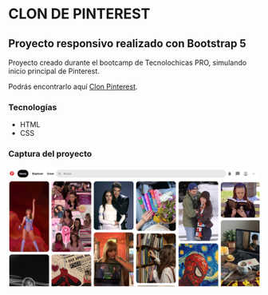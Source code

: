 # CLON DE PINTEREST
## Proyecto responsivo realizado con Bootstrap 5

Proyecto creado durante el bootcamp de Tecnolochicas PRO, simulando inicio principal de Pinterest.

Podrás encontrarlo aquí [Clon Pinterest](pinterest-clone-navy.vercel.app).
### Tecnologías

* HTML
* CSS



### Captura del proyecto 
![Captura del proyecto](/imagenes/clon-pinterest.PNG)